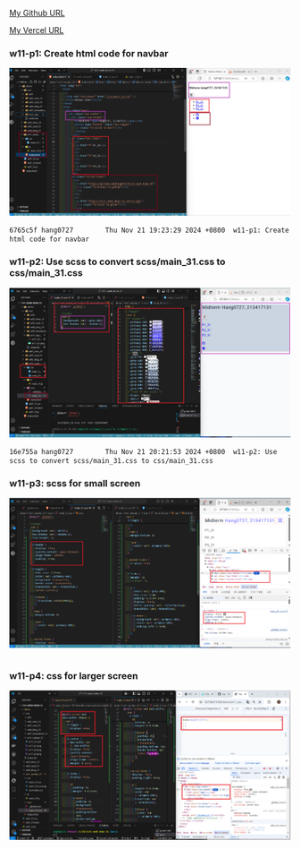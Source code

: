 [My Github URL](https://github.com/hang0727/1131-sweb-demo-31.git)

[My Vercel URL](https://1131-sweb-demo-31.vercel.app/)

### w11-p1: Create html code for navbar

![](w11-p1.png)

```
6765c5f hang0727        Thu Nov 21 19:23:29 2024 +0800  w11-p1: Create html code for navbar
```

### w11-p2: Use scss to convert scss/main_31.css to css/main_31.css

![](w11-p2.png)

```
16e755a hang0727        Thu Nov 21 20:21:53 2024 +0800  w11-p2: Use scss to convert scss/main_31.css to css/main_31.css
```

### w11-p3: scss for small screen

![](w11-p3.png)

```

```

### w11-p4: css for larger screen

![](w11-p4.png)

```

```
